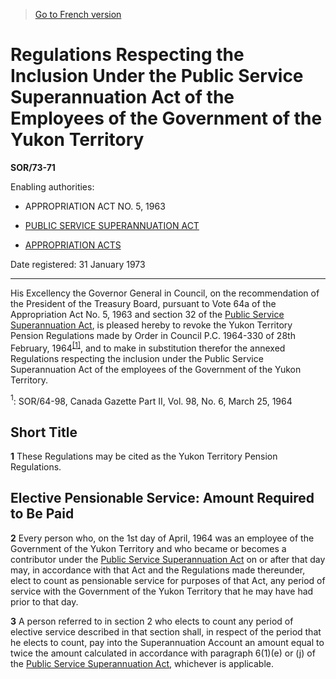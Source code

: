 > [Go to French version](/fr/Règlements/Décrets,%20ordonnances%20et%20règlements%20statutaires/73/71.md)

# Regulations Respecting the Inclusion Under the Public Service Superannuation Act of the Employees of the Government of the Yukon Territory

**SOR/73-71**

Enabling authorities: 
- APPROPRIATION ACT NO. 5, 1963 

- [PUBLIC SERVICE SUPERANNUATION ACT](/en/Acts/Revised%20Statutes%20of%20Canada/P/P-36.md)

- [APPROPRIATION ACTS](/en/Acts/Revised%20Statutes%20of%20Canada/Z/Z-01.md)

Date registered: 31 January 1973

----------

His Excellency the Governor General in Council, on the recommendation of the President of the Treasury Board, pursuant to Vote 64a of the Appropriation Act No. 5, 1963 and section 32 of the [Public Service Superannuation Act](/en/Acts/Revised%20Statutes%20of%20Canada/P/P-36.md), is pleased hereby to revoke the Yukon Territory Pension Regulations made by Order in Council P.C. 1964-330 of 28th February, 1964<sup><a href='#footnote1_e'>[1]</a></sup>, and to make in substitution therefor the annexed Regulations respecting the inclusion under the Public Service Superannuation Act of the employees of the Government of the Yukon Territory.

<a name='footnote1_e'><sup>1</sup></a>: SOR/64-98, Canada Gazette Part II, Vol. 98, No. 6, March 25, 1964<br />




## Short Title


**1** These Regulations may be cited as the Yukon Territory Pension Regulations.




## Elective Pensionable Service: Amount Required to Be Paid


**2** Every person who, on the 1st day of April, 1964 was an employee of the Government of the Yukon Territory and who became or becomes a contributor under the [Public Service Superannuation Act](/en/Acts/Revised%20Statutes%20of%20Canada/P/P-36.md) on or after that day may, in accordance with that Act and the Regulations made thereunder, elect to count as pensionable service for purposes of that Act, any period of service with the Government of the Yukon Territory that he may have had prior to that day.



**3** A person referred to in section 2 who elects to count any period of elective service described in that section shall, in respect of the period that he elects to count, pay into the Superannuation Account an amount equal to twice the amount calculated in accordance with paragraph 6(1)(e) or (j) of the [Public Service Superannuation Act](/en/Acts/Revised%20Statutes%20of%20Canada/P/P-36.md), whichever is applicable.


